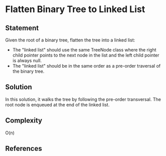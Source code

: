 # Flatten Binary Tree to Linked List
## Statement
Given the root of a binary tree, flatten the tree into a linked list:
* The "linked list" should use the same TreeNode class where the right child pointer points to the next node in the list and the left child pointer is always null.
* The "linked list" should be in the same order as a pre-order traversal of the binary tree.

## Solution
In this solution, it walks the tree by following the pre-order transversal. The root node is enqueued at the end of the linked list. 
 
## Complexity
O(n)

## References
